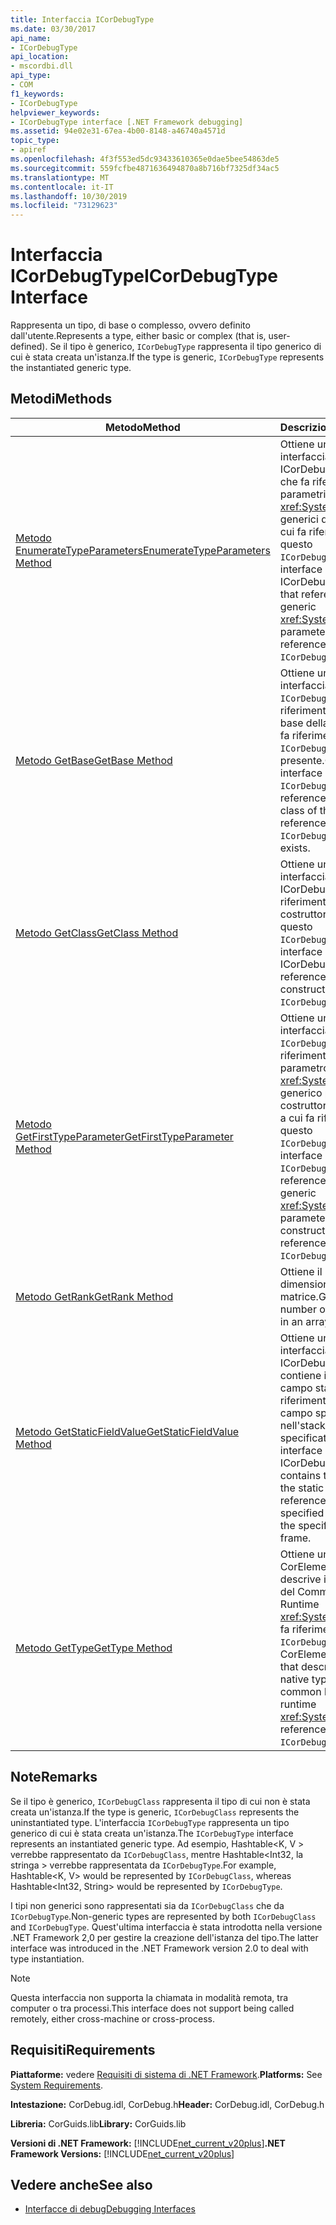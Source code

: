 ```yaml
---
title: Interfaccia ICorDebugType
ms.date: 03/30/2017
api_name:
- ICorDebugType
api_location:
- mscordbi.dll
api_type:
- COM
f1_keywords:
- ICorDebugType
helpviewer_keywords:
- ICorDebugType interface [.NET Framework debugging]
ms.assetid: 94e02e31-67ea-4b00-8148-a46740a4571d
topic_type:
- apiref
ms.openlocfilehash: 4f3f553ed5dc93433610365e0dae5bee54863de5
ms.sourcegitcommit: 559fcfbe4871636494870a8b716bf7325df34ac5
ms.translationtype: MT
ms.contentlocale: it-IT
ms.lasthandoff: 10/30/2019
ms.locfileid: "73129623"
---
```

# <a name="icordebugtype-interface"></a><span data-ttu-id="99ef3-102">Interfaccia ICorDebugType</span><span class="sxs-lookup"><span data-stu-id="99ef3-102">ICorDebugType Interface</span></span>
<span data-ttu-id="99ef3-103">Rappresenta un tipo, di base o complesso, ovvero definito dall'utente.</span><span class="sxs-lookup"><span data-stu-id="99ef3-103">Represents a type, either basic or complex (that is, user-defined).</span></span> <span data-ttu-id="99ef3-104">Se il tipo è generico, `ICorDebugType` rappresenta il tipo generico di cui è stata creata un'istanza.</span><span class="sxs-lookup"><span data-stu-id="99ef3-104">If the type is generic, `ICorDebugType` represents the instantiated generic type.</span></span>  
  
## <a name="methods"></a><span data-ttu-id="99ef3-105">Metodi</span><span class="sxs-lookup"><span data-stu-id="99ef3-105">Methods</span></span>  
  
|<span data-ttu-id="99ef3-106">Metodo</span><span class="sxs-lookup"><span data-stu-id="99ef3-106">Method</span></span>|<span data-ttu-id="99ef3-107">Descrizione</span><span class="sxs-lookup"><span data-stu-id="99ef3-107">Description</span></span>|  
|------------|-----------------|  
|[<span data-ttu-id="99ef3-108">Metodo EnumerateTypeParameters</span><span class="sxs-lookup"><span data-stu-id="99ef3-108">EnumerateTypeParameters Method</span></span>](../../../../docs/framework/unmanaged-api/debugging/icordebugtype-enumeratetypeparameters-method.md)|<span data-ttu-id="99ef3-109">Ottiene un puntatore a interfaccia a un ICorDebugTypeEnum che fa riferimento ai parametri di <xref:System.Type> generici della classe a cui fa riferimento questo `ICorDebugType`.</span><span class="sxs-lookup"><span data-stu-id="99ef3-109">Gets an interface pointer to an ICorDebugTypeEnum that references the generic <xref:System.Type> parameters of the class referenced by this `ICorDebugType`.</span></span>|  
|[<span data-ttu-id="99ef3-110">Metodo GetBase</span><span class="sxs-lookup"><span data-stu-id="99ef3-110">GetBase Method</span></span>](../../../../docs/framework/unmanaged-api/debugging/icordebugtype-getbase-method.md)|<span data-ttu-id="99ef3-111">Ottiene un puntatore a interfaccia a un `ICorDebugType` che fa riferimento alla classe di base della classe a cui fa riferimento questo `ICorDebugType`, se presente.</span><span class="sxs-lookup"><span data-stu-id="99ef3-111">Gets an interface pointer to an `ICorDebugType` that references the base class of the class referenced by this `ICorDebugType`, if one exists.</span></span>|  
|[<span data-ttu-id="99ef3-112">Metodo GetClass</span><span class="sxs-lookup"><span data-stu-id="99ef3-112">GetClass Method</span></span>](../../../../docs/framework/unmanaged-api/debugging/icordebugtype-getclass-method.md)|<span data-ttu-id="99ef3-113">Ottiene un puntatore a interfaccia a un ICorDebugClass che fa riferimento al costruttore tipizzato di questo `ICorDebugType`.</span><span class="sxs-lookup"><span data-stu-id="99ef3-113">Gets an interface pointer to an ICorDebugClass that references the typed constructor of this `ICorDebugType`.</span></span>|  
|[<span data-ttu-id="99ef3-114">Metodo GetFirstTypeParameter</span><span class="sxs-lookup"><span data-stu-id="99ef3-114">GetFirstTypeParameter Method</span></span>](../../../../docs/framework/unmanaged-api/debugging/icordebugtype-getfirsttypeparameter-method.md)|<span data-ttu-id="99ef3-115">Ottiene un puntatore a interfaccia a un `ICorDebugType` che fa riferimento al primo parametro di <xref:System.Type> generico per il costruttore della classe a cui fa riferimento questo `ICorDebugType`.</span><span class="sxs-lookup"><span data-stu-id="99ef3-115">Gets an interface pointer to an `ICorDebugType` that references the first generic <xref:System.Type> parameter for the constructor of the class referenced by this `ICorDebugType`.</span></span>|  
|[<span data-ttu-id="99ef3-116">Metodo GetRank</span><span class="sxs-lookup"><span data-stu-id="99ef3-116">GetRank Method</span></span>](../../../../docs/framework/unmanaged-api/debugging/icordebugtype-getrank-method.md)|<span data-ttu-id="99ef3-117">Ottiene il numero di dimensioni in un tipo di matrice.</span><span class="sxs-lookup"><span data-stu-id="99ef3-117">Gets the number of dimensions in an array type.</span></span>|  
|[<span data-ttu-id="99ef3-118">Metodo GetStaticFieldValue</span><span class="sxs-lookup"><span data-stu-id="99ef3-118">GetStaticFieldValue Method</span></span>](../../../../docs/framework/unmanaged-api/debugging/icordebugtype-getstaticfieldvalue-method.md)|<span data-ttu-id="99ef3-119">Ottiene un puntatore a interfaccia a un ICorDebugValue che contiene il valore del campo statico a cui fa riferimento il token di campo specificato nell'stack frame specificato.</span><span class="sxs-lookup"><span data-stu-id="99ef3-119">Gets an interface pointer to an ICorDebugValue that contains the value of the static field referenced by the specified field token in the specified stack frame.</span></span>|  
|[<span data-ttu-id="99ef3-120">Metodo GetType</span><span class="sxs-lookup"><span data-stu-id="99ef3-120">GetType Method</span></span>](../../../../docs/framework/unmanaged-api/debugging/icordebugtype-gettype-method.md)|<span data-ttu-id="99ef3-121">Ottiene un valore CorElementType che descrive il tipo nativo del Common Language Runtime <xref:System.Type> a cui fa riferimento questo `ICorDebugType`.</span><span class="sxs-lookup"><span data-stu-id="99ef3-121">Gets a CorElementType value that describes the native type of the common language runtime <xref:System.Type> referenced by this `ICorDebugType`.</span></span>|  
  
## <a name="remarks"></a><span data-ttu-id="99ef3-122">Note</span><span class="sxs-lookup"><span data-stu-id="99ef3-122">Remarks</span></span>  
 <span data-ttu-id="99ef3-123">Se il tipo è generico, `ICorDebugClass` rappresenta il tipo di cui non è stata creata un'istanza.</span><span class="sxs-lookup"><span data-stu-id="99ef3-123">If the type is generic, `ICorDebugClass` represents the uninstantiated type.</span></span> <span data-ttu-id="99ef3-124">L'interfaccia `ICorDebugType` rappresenta un tipo generico di cui è stata creata un'istanza.</span><span class="sxs-lookup"><span data-stu-id="99ef3-124">The `ICorDebugType` interface represents an instantiated generic type.</span></span> <span data-ttu-id="99ef3-125">Ad esempio, Hashtable\<K, V > verrebbe rappresentato da `ICorDebugClass`, mentre Hashtable\<Int32, la stringa > verrebbe rappresentata da `ICorDebugType`.</span><span class="sxs-lookup"><span data-stu-id="99ef3-125">For example, Hashtable\<K, V> would be represented by `ICorDebugClass`, whereas Hashtable\<Int32, String> would be represented by `ICorDebugType`.</span></span>  
  
 <span data-ttu-id="99ef3-126">I tipi non generici sono rappresentati sia da `ICorDebugClass` che da `ICorDebugType`.</span><span class="sxs-lookup"><span data-stu-id="99ef3-126">Non-generic types are represented by both `ICorDebugClass` and `ICorDebugType`.</span></span> <span data-ttu-id="99ef3-127">Quest'ultima interfaccia è stata introdotta nella versione .NET Framework 2,0 per gestire la creazione dell'istanza del tipo.</span><span class="sxs-lookup"><span data-stu-id="99ef3-127">The latter interface was introduced in the .NET Framework version 2.0 to deal with type instantiation.</span></span>  
  
> [!NOTE]
> <span data-ttu-id="99ef3-128">Questa interfaccia non supporta la chiamata in modalità remota, tra computer o tra processi.</span><span class="sxs-lookup"><span data-stu-id="99ef3-128">This interface does not support being called remotely, either cross-machine or cross-process.</span></span>  
  
## <a name="requirements"></a><span data-ttu-id="99ef3-129">Requisiti</span><span class="sxs-lookup"><span data-stu-id="99ef3-129">Requirements</span></span>  
 <span data-ttu-id="99ef3-130">**Piattaforme:** vedere [Requisiti di sistema di .NET Framework](../../../../docs/framework/get-started/system-requirements.md).</span><span class="sxs-lookup"><span data-stu-id="99ef3-130">**Platforms:** See [System Requirements](../../../../docs/framework/get-started/system-requirements.md).</span></span>  
  
 <span data-ttu-id="99ef3-131">**Intestazione:** CorDebug.idl, CorDebug.h</span><span class="sxs-lookup"><span data-stu-id="99ef3-131">**Header:** CorDebug.idl, CorDebug.h</span></span>  
  
 <span data-ttu-id="99ef3-132">**Libreria:** CorGuids.lib</span><span class="sxs-lookup"><span data-stu-id="99ef3-132">**Library:** CorGuids.lib</span></span>  
  
 <span data-ttu-id="99ef3-133">**Versioni di .NET Framework:** [!INCLUDE[net_current_v20plus](../../../../includes/net-current-v20plus-md.md)]</span><span class="sxs-lookup"><span data-stu-id="99ef3-133">**.NET Framework Versions:** [!INCLUDE[net_current_v20plus](../../../../includes/net-current-v20plus-md.md)]</span></span>  
  
## <a name="see-also"></a><span data-ttu-id="99ef3-134">Vedere anche</span><span class="sxs-lookup"><span data-stu-id="99ef3-134">See also</span></span>

- [<span data-ttu-id="99ef3-135">Interfacce di debug</span><span class="sxs-lookup"><span data-stu-id="99ef3-135">Debugging Interfaces</span></span>](../../../../docs/framework/unmanaged-api/debugging/debugging-interfaces.md)
